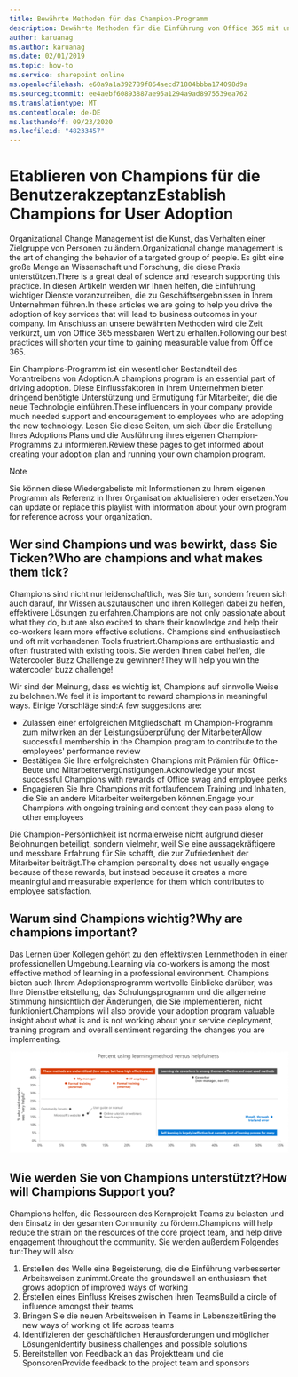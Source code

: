 ```yaml
---
title: Bewährte Methoden für das Champion-Programm
description: Bewährte Methoden für die Einführung von Office 365 mit unserem Champion-Programm
author: karuanag
ms.author: karuanag
ms.date: 02/01/2019
ms.topic: how-to
ms.service: sharepoint online
ms.openlocfilehash: e60a9a1a392789f864aecd71804bbba174098d9a
ms.sourcegitcommit: ee4aebf60893887ae95a1294a9ad8975539ea762
ms.translationtype: MT
ms.contentlocale: de-DE
ms.lasthandoff: 09/23/2020
ms.locfileid: "48233457"
---
```

# <a name="establish-champions-for-user-adoption"></a><span data-ttu-id="2eeaa-103">Etablieren von Champions für die Benutzerakzeptanz</span><span class="sxs-lookup"><span data-stu-id="2eeaa-103">Establish Champions for User Adoption</span></span> 

<span data-ttu-id="2eeaa-104">Organizational Change Management ist die Kunst, das Verhalten einer Zielgruppe von Personen zu ändern.</span><span class="sxs-lookup"><span data-stu-id="2eeaa-104">Organizational change management is the art of changing the behavior of a targeted group of people.</span></span> <span data-ttu-id="2eeaa-105">Es gibt eine große Menge an Wissenschaft und Forschung, die diese Praxis unterstützen.</span><span class="sxs-lookup"><span data-stu-id="2eeaa-105">There is a great deal of science and research supporting this practice.</span></span> <span data-ttu-id="2eeaa-106">In diesen Artikeln werden wir Ihnen helfen, die Einführung wichtiger Dienste voranzutreiben, die zu Geschäftsergebnissen in Ihrem Unternehmen führen.</span><span class="sxs-lookup"><span data-stu-id="2eeaa-106">In these articles we are going to help you drive the adoption of key services that will lead to business outcomes in your company.</span></span>  <span data-ttu-id="2eeaa-107">Im Anschluss an unsere bewährten Methoden wird die Zeit verkürzt, um von Office 365 messbaren Wert zu erhalten.</span><span class="sxs-lookup"><span data-stu-id="2eeaa-107">Following our best practices will shorten your time to gaining measurable value from Office 365.</span></span>  

<span data-ttu-id="2eeaa-108">Ein Champions-Programm ist ein wesentlicher Bestandteil des Vorantreibens von Adoption.</span><span class="sxs-lookup"><span data-stu-id="2eeaa-108">A champions program is an essential part of driving adoption.</span></span> <span data-ttu-id="2eeaa-109">Diese Einflussfaktoren in Ihrem Unternehmen bieten dringend benötigte Unterstützung und Ermutigung für Mitarbeiter, die die neue Technologie einführen.</span><span class="sxs-lookup"><span data-stu-id="2eeaa-109">These influencers in your company provide much needed support and encouragement to employees who are adopting the new technology.</span></span> <span data-ttu-id="2eeaa-110">Lesen Sie diese Seiten, um sich über die Erstellung Ihres Adoptions Plans und die Ausführung ihres eigenen Champion-Programms zu informieren.</span><span class="sxs-lookup"><span data-stu-id="2eeaa-110">Review these pages to get informed about creating your adoption plan and running your own champion program.</span></span> 

> [!NOTE]
> <span data-ttu-id="2eeaa-111">Sie können diese Wiedergabeliste mit Informationen zu Ihrem eigenen Programm als Referenz in Ihrer Organisation aktualisieren oder ersetzen.</span><span class="sxs-lookup"><span data-stu-id="2eeaa-111">You can update or replace this playlist with information about your own program for reference across your organization.</span></span>

## <a name="who-are-champions-and-what-makes-them-tick"></a><span data-ttu-id="2eeaa-112">Wer sind Champions und was bewirkt, dass Sie Ticken?</span><span class="sxs-lookup"><span data-stu-id="2eeaa-112">Who are champions and what makes them tick?</span></span>

<span data-ttu-id="2eeaa-113">Champions sind nicht nur leidenschaftlich, was Sie tun, sondern freuen sich auch darauf, Ihr Wissen auszutauschen und ihren Kollegen dabei zu helfen, effektivere Lösungen zu erfahren.</span><span class="sxs-lookup"><span data-stu-id="2eeaa-113">Champions are not only passionate about what they do, but are also excited to share their knowledge and help their co-workers learn more effective solutions.</span></span> <span data-ttu-id="2eeaa-114">Champions sind enthusiastisch und oft mit vorhandenen Tools frustriert.</span><span class="sxs-lookup"><span data-stu-id="2eeaa-114">Champions are enthusiastic and often frustrated with existing tools.</span></span> <span data-ttu-id="2eeaa-115">Sie werden Ihnen dabei helfen, die Watercooler Buzz Challenge zu gewinnen!</span><span class="sxs-lookup"><span data-stu-id="2eeaa-115">They will help you win the watercooler buzz challenge!</span></span>  

<span data-ttu-id="2eeaa-116">Wir sind der Meinung, dass es wichtig ist, Champions auf sinnvolle Weise zu belohnen.</span><span class="sxs-lookup"><span data-stu-id="2eeaa-116">We feel it is important to reward champions in meaningful ways.</span></span> <span data-ttu-id="2eeaa-117">Einige Vorschläge sind:</span><span class="sxs-lookup"><span data-stu-id="2eeaa-117">A few suggestions are:</span></span>

- <span data-ttu-id="2eeaa-118">Zulassen einer erfolgreichen Mitgliedschaft im Champion-Programm zum mitwirken an der Leistungsüberprüfung der Mitarbeiter</span><span class="sxs-lookup"><span data-stu-id="2eeaa-118">Allow successful membership in the Champion program to contribute to the employees' performance review</span></span>
- <span data-ttu-id="2eeaa-119">Bestätigen Sie Ihre erfolgreichsten Champions mit Prämien für Office-Beute und Mitarbeitervergünstigungen.</span><span class="sxs-lookup"><span data-stu-id="2eeaa-119">Acknowledge your most successful Champions with rewards of Office swag and employee perks</span></span>  
- <span data-ttu-id="2eeaa-120">Engagieren Sie Ihre Champions mit fortlaufendem Training und Inhalten, die Sie an andere Mitarbeiter weitergeben können.</span><span class="sxs-lookup"><span data-stu-id="2eeaa-120">Engage your Champions with ongoing training and content they can pass along to other employees</span></span> 

<span data-ttu-id="2eeaa-121">Die Champion-Persönlichkeit ist normalerweise nicht aufgrund dieser Belohnungen beteiligt, sondern vielmehr, weil Sie eine aussagekräftigere und messbare Erfahrung für Sie schafft, die zur Zufriedenheit der Mitarbeiter beiträgt.</span><span class="sxs-lookup"><span data-stu-id="2eeaa-121">The champion personality does not usually engage because of these rewards, but instead because it creates a more meaningful and measurable experience for them which contributes to employee satisfaction.</span></span> 

## <a name="why-are-champions-important"></a><span data-ttu-id="2eeaa-122">Warum sind Champions wichtig?</span><span class="sxs-lookup"><span data-stu-id="2eeaa-122">Why are champions important?</span></span> 

<span data-ttu-id="2eeaa-123">Das Lernen über Kollegen gehört zu den effektivsten Lernmethoden in einer professionellen Umgebung.</span><span class="sxs-lookup"><span data-stu-id="2eeaa-123">Learning via co-workers is among the most effective method of learning in a professional environment.</span></span> <span data-ttu-id="2eeaa-124">Champions bieten auch Ihrem Adoptionsprogramm wertvolle Einblicke darüber, was Ihre Dienstbereitstellung, das Schulungsprogramm und die allgemeine Stimmung hinsichtlich der Änderungen, die Sie implementieren, nicht funktioniert.</span><span class="sxs-lookup"><span data-stu-id="2eeaa-124">Champions will also provide your adoption program valuable insight about what is and is not working about your service deployment, training program and overall sentiment regarding the changes you are implementing.</span></span>  

![Prozent mit Lernmethode vs Hilfsbereitschaft](media/champstats.png)

## <a name="how-will-champions-support-you"></a><span data-ttu-id="2eeaa-126">Wie werden Sie von Champions unterstützt?</span><span class="sxs-lookup"><span data-stu-id="2eeaa-126">How will Champions Support you?</span></span>

<span data-ttu-id="2eeaa-127">Champions helfen, die Ressourcen des Kernprojekt Teams zu belasten und den Einsatz in der gesamten Community zu fördern.</span><span class="sxs-lookup"><span data-stu-id="2eeaa-127">Champions will help reduce the strain on the resources of the core project team, and help drive engagement throughout the community.</span></span> <span data-ttu-id="2eeaa-128">Sie werden außerdem Folgendes tun:</span><span class="sxs-lookup"><span data-stu-id="2eeaa-128">They will also:</span></span>

1. <span data-ttu-id="2eeaa-129">Erstellen des Welle eine Begeisterung, die die Einführung verbesserter Arbeitsweisen zunimmt.</span><span class="sxs-lookup"><span data-stu-id="2eeaa-129">Create the groundswell an enthusiasm that grows adoption of improved ways of working</span></span>
1. <span data-ttu-id="2eeaa-130">Erstellen eines Einfluss Kreises zwischen ihren Teams</span><span class="sxs-lookup"><span data-stu-id="2eeaa-130">Build a circle of influence amongst their teams</span></span>
1. <span data-ttu-id="2eeaa-131">Bringen Sie die neuen Arbeitsweisen in Teams in Lebenszeit</span><span class="sxs-lookup"><span data-stu-id="2eeaa-131">Bring the new ways of working ot life across teams</span></span>
1. <span data-ttu-id="2eeaa-132">Identifizieren der geschäftlichen Herausforderungen und möglicher Lösungen</span><span class="sxs-lookup"><span data-stu-id="2eeaa-132">Identify business challenges and possible solutions</span></span>
1. <span data-ttu-id="2eeaa-133">Bereitstellen von Feedback an das Projektteam und die Sponsoren</span><span class="sxs-lookup"><span data-stu-id="2eeaa-133">Provide feedback to the project team and sponsors</span></span>
